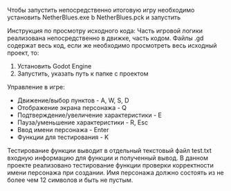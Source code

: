Чтобы запустить непосредственно итоговую игру необходимо установить NetherBlues.exe b NetherBlues.pck и запустить

Инструкция по просмотру исходного кода:
Часть игровой логики реализована непосредственно в движке, часть кодом. Файлы .gd содержат весь код, если же необходимо просмотреть весь исходный проект, то:
1. Установить Godot Engine
2. Запустить, указать путь к папке с проектом

Управление в игре: 
* Движение/выбор пунктов - A, W, S, D
* Отображение экрана персонажа - Q
* Подтверждение/увеличение характеристики - E
* Пауза/уменьшение характеристики - R, Esc
* Ввод имени персонажа - Enter
* Функции для тестирования - K

Тестирование функции выводит в отдельный текстовый файл test.txt входную информацию для функции и полученный вывод.
В данном проекте реализовано тестирование функции проверки корректности имени персонажа при создании. 
Имя персонажа должно состоять из не более чем 12 символов и быть не пустым.
